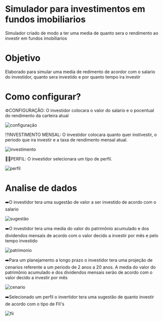# Simulador para investimentos em fundos imobiliarios
Simulador criado de modo a ter uma media de quanto sera o rendimento ao investir em fundos imobiliarios
# Objetivo
Elaborado para simular uma media de redimento de acordor com o salario do investidor, quanto sera investido e por quanto tempo ira investir
# Como configurar?
⚙️CONFIGURAÇÃO: O investidor colocara o valor do salario e o pocentual do rendimento da carteira atual

![configuração](https://github.com/user-attachments/assets/d8c5d824-7b37-4969-883e-e3384e54d20c)


⁉️INVESTIMENTO MENSAL: O investidor colocara quanto quer instivestir, o periodo que ira investir e a taxa de rendimento mensal atual.

![investimento](https://github.com/user-attachments/assets/2cb00ae8-b97f-4db5-befc-27cbea3d1a4d)


👨‍💼PERFIL: O investidor selecionara um tipo de perfil.

![perfil](https://github.com/user-attachments/assets/43406ff0-d5fb-4c6e-8f88-9e1175da100f)

# Analise de dados 
➡️O investidor tera uma sugestão de valor a ser investido de acordo com o salario 

![sugestão](https://github.com/user-attachments/assets/37f0c330-36b5-4709-94b7-c92af60001e4)


➡️O investidor tera uma media do valor do patrimônio acumulado e dos dividendos mensais de acordo com o valor decido a investir por mês e pelo tempo investido

![patrimonio](https://github.com/user-attachments/assets/38db92b7-e88e-47f9-9d2e-5369cad99a7e)


➡️Para um planejamento a longo prazo o investidor tera uma projeção de cenarios referente a um periodo de 2 anos a 20 anos. A media do valor do patrimônio acumulado e dos dividendos mensais serão de acordo com o valor decido a investir por mês

![cenario](https://github.com/user-attachments/assets/ce6e9709-3850-482c-8796-9bceee18f9c7)


➡️Selecionado um perfil o invertidor tera uma sugestão de quanto investir de acordo com o tipo de FII's

![fii](https://github.com/user-attachments/assets/0007517e-ff08-4a36-9720-564b50ee78c7)

